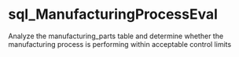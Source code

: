 # sql_ManufacturingProcessEval
Analyze the manufacturing_parts table and determine whether the manufacturing process is performing within acceptable control limits
